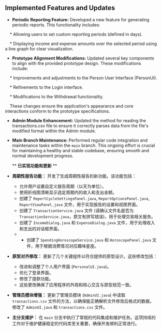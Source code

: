 ## Implemented Features and Updates



* **Periodic Reporting Feature:** Developed a new feature for generating periodic reports. This functionality includes:

    * Allowing users to set custom reporting periods (defined in days).

    * Displaying income and expense amounts over the selected period using a line graph for clear visualization.



* **Prototype Alignment Modifications:** Updated several key components to align with the provided prototype design. These modifications include:

    * Improvements and adjustments to the Person User Interface (PersonUI).

    * Refinements to the Login interface.

    * Modifications to the Withdrawal functionality.

    These changes ensure the application's appearance and core interactions conform to the prototype specifications.



* **Admin Module Enhancement:** Updated the method for reading the transactions.csv file to ensure it correctly parses data from the file's modified format within the Admin module.

* **Main Branch Maintenance:** Performed regular code integration and maintenance tasks within the `main` branch. This ongoing effort is crucial for maintaining a healthy and stable codebase, ensuring smooth and normal development progress.

  ** **已实现功能和更新** **

* **周期性报告功能：** 开发了生成周期性报告的新功能。该功能包括：
    * 允许用户设置自定义报告周期（以天为单位）。
    * 使用折线图清晰显示选定周期内的收入和支出金额。
    * 创建了 `ReportCycleSettingsPanel.java`, `ReportOptionsPanel.java`, `ReportViewPanel.java` 文件，用于实现报告的设置和视图界面。
    * 创建了 `TransactionService.java` 文件 (请确认文件名是否为 `TransactionService.java`，原文有拼写错误)，用于处理交易相关服务。
    * 创建了 `IncomeDialog.java` 和 `ExpenseDialog.java` 文件，用于处理收入和支出的对话框界面。
    * * 创建了 `SpendingHoroscopeService.java` 和 `HoroscopePanel.java` 文件，用于根据消费情况对应趣味星座。

* **原型对齐修改：** 更新了几个关键组件以符合提供的原型设计。这些修改包括：
    * 改进和调整了个人用户界面 (`PersonalUI.java`)。
    * 优化了登录界面。
    * 修改了提款功能。
    * 这些更改确保了应用程序的外观和核心交互与原型规范一致。

* **管理员模块增强：** 更新了管理员模块 (`AdminUI.java`) 中读取 `transactions.csv` 文件的方法，以确保能正确解析文件修改后格式的数据。修改了 `AdminUI.java` 和 `transactions.csv` 文件。

* **主分支维护：** 在 `main` 分支中执行了常规的代码集成和维护任务。这项持续的工作对于维护健康稳定的代码库至关重要，确保开发顺利正常进行。
